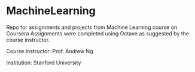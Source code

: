 # MachineLearning
Repo for assignments and projects from Machine Learning course on Coursera
Assignments were completed using Octave as suggested by the course instructor.

Course Instructor: Prof. Andrew Ng

Institution: Stanford University
